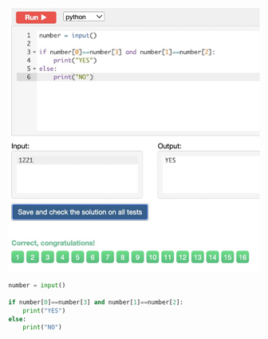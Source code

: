 ![Solution](https://github.com/KaiFig/unit-1/blob/main/Snakify/Lesson%203/4_digit_palindrome.jpg)

```.py
number = input()

if number[0]==number[3] and number[1]==number[2]:
    print("YES")
else:
    print("NO")
